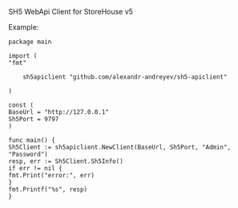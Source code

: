 SH5 WebApi Client for StoreHouse v5

Example:

    package main

    import (
    "fmt"

        sh5apiclient "github.com/alexandr-andreyev/sh5-apiclient"

    )

    const (
    BaseUrl = "http://127.0.0.1"
    Sh5Port = 9797
    )

    func main() {
    Sh5Client := sh5apiclient.NewClient(BaseUrl, Sh5Port, "Admin", "Password")
    resp, err := Sh5Client.Sh5Info()
    if err != nil {
    fmt.Print("error:", err)
    }
    fmt.Printf("%s", resp)
    }
